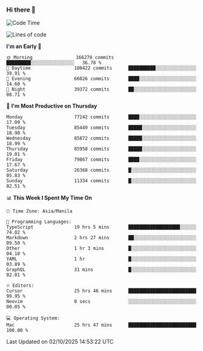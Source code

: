 ### Hi there 👋

<!--START_SECTION:waka-->
![Code Time](http://img.shields.io/badge/Code%20Time-6%2C333%20hrs%2018%20mins-blue)

![Lines of code](https://img.shields.io/badge/From%20Hello%20World%20I%27ve%20Written-146.6%20million%20lines%20of%20code-blue)

**I'm an Early 🐤** 

```text
🌞 Morning                166270 commits      █████████░░░░░░░░░░░░░░░░   36.78 % 
🌆 Daytime                180422 commits      ██████████░░░░░░░░░░░░░░░   39.91 % 
🌃 Evening                66026 commits       ████░░░░░░░░░░░░░░░░░░░░░   14.60 % 
🌙 Night                  39372 commits       ██░░░░░░░░░░░░░░░░░░░░░░░   08.71 % 
```
📅 **I'm Most Productive on Thursday** 

```text
Monday                   77242 commits       ████░░░░░░░░░░░░░░░░░░░░░   17.09 % 
Tuesday                  85449 commits       █████░░░░░░░░░░░░░░░░░░░░   18.90 % 
Wednesday                85872 commits       █████░░░░░░░░░░░░░░░░░░░░   18.99 % 
Thursday                 85958 commits       █████░░░░░░░░░░░░░░░░░░░░   19.01 % 
Friday                   79867 commits       ████░░░░░░░░░░░░░░░░░░░░░   17.67 % 
Saturday                 26368 commits       █░░░░░░░░░░░░░░░░░░░░░░░░   05.83 % 
Sunday                   11334 commits       █░░░░░░░░░░░░░░░░░░░░░░░░   02.51 % 
```


📊 **This Week I Spent My Time On** 

```text
🕑︎ Time Zone: Asia/Manila

💬 Programming Languages: 
TypeScript               19 hrs 5 mins       ███████████████████░░░░░░   74.02 % 
Markdown                 2 hrs 27 mins       ██░░░░░░░░░░░░░░░░░░░░░░░   09.50 % 
Other                    1 hr 3 mins         █░░░░░░░░░░░░░░░░░░░░░░░░   04.10 % 
YAML                     1 hr                █░░░░░░░░░░░░░░░░░░░░░░░░   03.89 % 
GraphQL                  31 mins             █░░░░░░░░░░░░░░░░░░░░░░░░   02.01 % 

🔥 Editors: 
Cursor                   25 hrs 46 mins      █████████████████████████   99.95 % 
Neovim                   0 secs              ░░░░░░░░░░░░░░░░░░░░░░░░░   00.05 % 

💻 Operating System: 
Mac                      25 hrs 47 mins      █████████████████████████   100.00 % 
```


 Last Updated on 02/10/2025 14:53:22 UTC
<!--END_SECTION:waka-->


<!--
**rad182/rad182** is a ✨ _special_ ✨ repository because its `README.md` (this file) appears on your GitHub profile.

Here are some ideas to get you started:

- 🔭 I’m currently working on ...
- 🌱 I’m currently learning ...
- 👯 I’m looking to collaborate on ...
- 🤔 I’m looking for help with ...
- 💬 Ask me about ...
- 📫 How to reach me: ...
- 😄 Pronouns: ...
- ⚡ Fun fact: ...
-->
